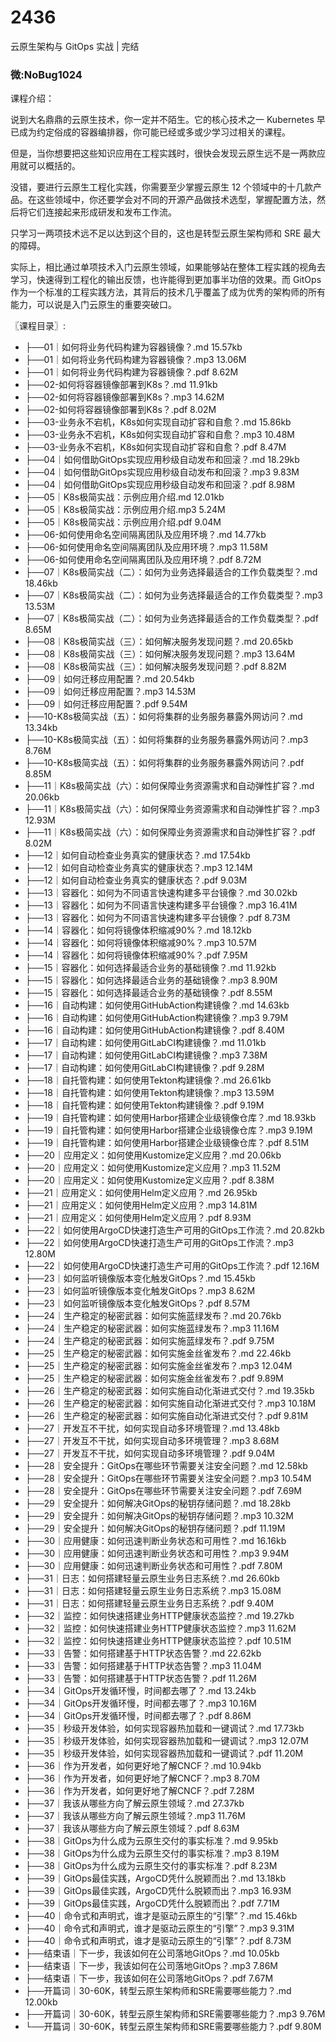# 2436
云原生架构与 GitOps 实战 | 完结
### 微:NoBug1024 


课程介绍：

说到大名鼎鼎的云原生技术，你一定并不陌生。它的核心技术之一 Kubernetes 早已成为约定俗成的容器编排器，你可能已经或多或少学习过相关的课程。

但是，当你想要把这些知识应用在工程实践时，很快会发现云原生远不是一两款应用就可以概括的。

没错，要进行云原生工程化实践，你需要至少掌握云原生 12 个领域中的十几款产品。在这些领域中，你还要学会对不同的开源产品做技术选型，掌握配置方法，然后将它们连接起来形成研发和发布工作流。

只学习一两项技术远不足以达到这个目的，这也是转型云原生架构师和 SRE 最大的障碍。

实际上，相比通过单项技术入门云原生领域，如果能够站在整体工程实践的视角去学习，快速得到工程化的输出反馈，也许能得到更加事半功倍的效果。而 GitOps 作为一个标准的工程实践方法，其背后的技术几乎覆盖了成为优秀的架构师的所有能力，可以说是入门云原生的重要突破口。


〖课程目录〗:

- ├──01｜如何将业务代码构建为容器镜像？.md  15.57kb
- ├──01｜如何将业务代码构建为容器镜像？.mp3  13.06M
- ├──01｜如何将业务代码构建为容器镜像？.pdf  8.62M
- ├──02-如何将容器镜像部署到K8s？.md  11.91kb
- ├──02-如何将容器镜像部署到K8s？.mp3  14.62M
- ├──02-如何将容器镜像部署到K8s？.pdf  8.02M
- ├──03-业务永不宕机，K8s如何实现自动扩容和自愈？.md  15.86kb
- ├──03-业务永不宕机，K8s如何实现自动扩容和自愈？.mp3  10.48M
- ├──03-业务永不宕机，K8s如何实现自动扩容和自愈？.pdf  8.47M
- ├──04｜如何借助GitOps实现应用秒级自动发布和回滚？.md  18.29kb
- ├──04｜如何借助GitOps实现应用秒级自动发布和回滚？.mp3  9.83M
- ├──04｜如何借助GitOps实现应用秒级自动发布和回滚？.pdf  8.98M
- ├──05｜K8s极简实战：示例应用介绍.md  12.01kb
- ├──05｜K8s极简实战：示例应用介绍.mp3  5.24M
- ├──05｜K8s极简实战：示例应用介绍.pdf  9.04M
- ├──06-如何使用命名空间隔离团队及应用环境？.md  14.77kb
- ├──06-如何使用命名空间隔离团队及应用环境？.mp3  11.58M
- ├──06-如何使用命名空间隔离团队及应用环境？.pdf  8.72M
- ├──07｜K8s极简实战（二）：如何为业务选择最适合的工作负载类型？.md  18.46kb
- ├──07｜K8s极简实战（二）：如何为业务选择最适合的工作负载类型？.mp3  13.53M
- ├──07｜K8s极简实战（二）：如何为业务选择最适合的工作负载类型？.pdf  8.65M
- ├──08｜K8s极简实战（三）：如何解决服务发现问题？.md  20.65kb
- ├──08｜K8s极简实战（三）：如何解决服务发现问题？.mp3  13.64M
- ├──08｜K8s极简实战（三）：如何解决服务发现问题？.pdf  8.82M
- ├──09｜如何迁移应用配置？.md  20.54kb
- ├──09｜如何迁移应用配置？.mp3  14.53M
- ├──09｜如何迁移应用配置？.pdf  9.54M
- ├──10-K8s极简实战（五）：如何将集群的业务服务暴露外网访问？.md  13.34kb
- ├──10-K8s极简实战（五）：如何将集群的业务服务暴露外网访问？.mp3  8.76M
- ├──10-K8s极简实战（五）：如何将集群的业务服务暴露外网访问？.pdf  8.85M
- ├──11｜K8s极简实战（六）：如何保障业务资源需求和自动弹性扩容？.md  20.06kb
- ├──11｜K8s极简实战（六）：如何保障业务资源需求和自动弹性扩容？.mp3  12.93M
- ├──11｜K8s极简实战（六）：如何保障业务资源需求和自动弹性扩容？.pdf  8.02M
- ├──12｜如何自动检查业务真实的健康状态？.md  17.54kb
- ├──12｜如何自动检查业务真实的健康状态？.mp3  12.14M
- ├──12｜如何自动检查业务真实的健康状态？.pdf  9.03M
- ├──13｜容器化：如何为不同语言快速构建多平台镜像？.md  30.02kb
- ├──13｜容器化：如何为不同语言快速构建多平台镜像？.mp3  16.41M
- ├──13｜容器化：如何为不同语言快速构建多平台镜像？.pdf  8.73M
- ├──14｜容器化：如何将镜像体积缩减90%？.md  18.12kb
- ├──14｜容器化：如何将镜像体积缩减90%？.mp3  10.57M
- ├──14｜容器化：如何将镜像体积缩减90%？.pdf  7.95M
- ├──15｜容器化：如何选择最适合业务的基础镜像？.md  11.92kb
- ├──15｜容器化：如何选择最适合业务的基础镜像？.mp3  8.90M
- ├──15｜容器化：如何选择最适合业务的基础镜像？.pdf  8.55M
- ├──16｜自动构建：如何使用GitHubAction构建镜像？.md  14.63kb
- ├──16｜自动构建：如何使用GitHubAction构建镜像？.mp3  9.79M
- ├──16｜自动构建：如何使用GitHubAction构建镜像？.pdf  8.40M
- ├──17｜自动构建：如何使用GitLabCI构建镜像？.md  11.01kb
- ├──17｜自动构建：如何使用GitLabCI构建镜像？.mp3  7.38M
- ├──17｜自动构建：如何使用GitLabCI构建镜像？.pdf  9.28M
- ├──18｜自托管构建：如何使用Tekton构建镜像？.md  26.61kb
- ├──18｜自托管构建：如何使用Tekton构建镜像？.mp3  13.59M
- ├──18｜自托管构建：如何使用Tekton构建镜像？.pdf  9.19M
- ├──19｜自托管构建：如何使用Harbor搭建企业级镜像仓库？.md  18.93kb
- ├──19｜自托管构建：如何使用Harbor搭建企业级镜像仓库？.mp3  9.19M
- ├──19｜自托管构建：如何使用Harbor搭建企业级镜像仓库？.pdf  8.51M
- ├──20｜应用定义：如何使用Kustomize定义应用？.md  20.06kb
- ├──20｜应用定义：如何使用Kustomize定义应用？.mp3  11.52M
- ├──20｜应用定义：如何使用Kustomize定义应用？.pdf  8.38M
- ├──21｜应用定义：如何使用Helm定义应用？.md  26.95kb
- ├──21｜应用定义：如何使用Helm定义应用？.mp3  14.81M
- ├──21｜应用定义：如何使用Helm定义应用？.pdf  8.93M
- ├──22｜如何使用ArgoCD快速打造生产可用的GitOps工作流？.md  20.82kb
- ├──22｜如何使用ArgoCD快速打造生产可用的GitOps工作流？.mp3  12.80M
- ├──22｜如何使用ArgoCD快速打造生产可用的GitOps工作流？.pdf  12.16M
- ├──23｜如何监听镜像版本变化触发GitOps？.md  15.45kb
- ├──23｜如何监听镜像版本变化触发GitOps？.mp3  8.62M
- ├──23｜如何监听镜像版本变化触发GitOps？.pdf  8.57M
- ├──24｜生产稳定的秘密武器：如何实施蓝绿发布？.md  20.76kb
- ├──24｜生产稳定的秘密武器：如何实施蓝绿发布？.mp3  11.16M
- ├──24｜生产稳定的秘密武器：如何实施蓝绿发布？.pdf  9.75M
- ├──25｜生产稳定的秘密武器：如何实施金丝雀发布？.md  22.46kb
- ├──25｜生产稳定的秘密武器：如何实施金丝雀发布？.mp3  12.04M
- ├──25｜生产稳定的秘密武器：如何实施金丝雀发布？.pdf  9.89M
- ├──26｜生产稳定的秘密武器：如何实施自动化渐进式交付？.md  19.35kb
- ├──26｜生产稳定的秘密武器：如何实施自动化渐进式交付？.mp3  10.18M
- ├──26｜生产稳定的秘密武器：如何实施自动化渐进式交付？.pdf  9.81M
- ├──27｜开发互不干扰，如何实现自动多环境管理？.md  13.48kb
- ├──27｜开发互不干扰，如何实现自动多环境管理？.mp3  8.68M
- ├──27｜开发互不干扰，如何实现自动多环境管理？.pdf  9.04M
- ├──28｜安全提升：GitOps在哪些环节需要关注安全问题？.md  12.58kb
- ├──28｜安全提升：GitOps在哪些环节需要关注安全问题？.mp3  10.54M
- ├──28｜安全提升：GitOps在哪些环节需要关注安全问题？.pdf  7.69M
- ├──29｜安全提升：如何解决GitOps的秘钥存储问题？.md  18.28kb
- ├──29｜安全提升：如何解决GitOps的秘钥存储问题？.mp3  10.32M
- ├──29｜安全提升：如何解决GitOps的秘钥存储问题？.pdf  11.19M
- ├──30｜应用健康：如何迅速判断业务状态和可用性？.md  16.16kb
- ├──30｜应用健康：如何迅速判断业务状态和可用性？.mp3  9.94M
- ├──30｜应用健康：如何迅速判断业务状态和可用性？.pdf  7.80M
- ├──31｜日志：如何搭建轻量云原生业务日志系统？.md  26.60kb
- ├──31｜日志：如何搭建轻量云原生业务日志系统？.mp3  15.08M
- ├──31｜日志：如何搭建轻量云原生业务日志系统？.pdf  9.40M
- ├──32｜监控：如何快速搭建业务HTTP健康状态监控？.md  19.27kb
- ├──32｜监控：如何快速搭建业务HTTP健康状态监控？.mp3  11.62M
- ├──32｜监控：如何快速搭建业务HTTP健康状态监控？.pdf  10.51M
- ├──33｜告警：如何搭建基于HTTP状态告警？.md  22.62kb
- ├──33｜告警：如何搭建基于HTTP状态告警？.mp3  11.04M
- ├──33｜告警：如何搭建基于HTTP状态告警？.pdf  11.26M
- ├──34｜GitOps开发循环慢，时间都去哪了？.md  13.24kb
- ├──34｜GitOps开发循环慢，时间都去哪了？.mp3  10.16M
- ├──34｜GitOps开发循环慢，时间都去哪了？.pdf  8.86M
- ├──35｜秒级开发体验，如何实现容器热加载和一键调试？.md  17.73kb
- ├──35｜秒级开发体验，如何实现容器热加载和一键调试？.mp3  12.07M
- ├──35｜秒级开发体验，如何实现容器热加载和一键调试？.pdf  11.20M
- ├──36｜作为开发者，如何更好地了解CNCF？.md  10.94kb
- ├──36｜作为开发者，如何更好地了解CNCF？.mp3  8.70M
- ├──36｜作为开发者，如何更好地了解CNCF？.pdf  7.28M
- ├──37｜我该从哪些方向了解云原生领域？.md  27.37kb
- ├──37｜我该从哪些方向了解云原生领域？.mp3  11.76M
- ├──37｜我该从哪些方向了解云原生领域？.pdf  8.63M
- ├──38｜GitOps为什么成为云原生交付的事实标准？.md  9.95kb
- ├──38｜GitOps为什么成为云原生交付的事实标准？.mp3  8.19M
- ├──38｜GitOps为什么成为云原生交付的事实标准？.pdf  8.23M
- ├──39｜GitOps最佳实践，ArgoCD凭什么脱颖而出？.md  13.18kb
- ├──39｜GitOps最佳实践，ArgoCD凭什么脱颖而出？.mp3  16.93M
- ├──39｜GitOps最佳实践，ArgoCD凭什么脱颖而出？.pdf  7.71M
- ├──40｜命令式和声明式，谁才是驱动云原生的“引擎”？.md  15.46kb
- ├──40｜命令式和声明式，谁才是驱动云原生的“引擎”？.mp3  9.31M
- ├──40｜命令式和声明式，谁才是驱动云原生的“引擎”？.pdf  8.73M
- ├──结束语｜下一步，我该如何在公司落地GitOps？.md  10.05kb
- ├──结束语｜下一步，我该如何在公司落地GitOps？.mp3  7.86M
- ├──结束语｜下一步，我该如何在公司落地GitOps？.pdf  7.67M
- ├──开篇词｜30-60K，转型云原生架构师和SRE需要哪些能力？.md  12.00kb
- ├──开篇词｜30-60K，转型云原生架构师和SRE需要哪些能力？.mp3  9.76M
- └──开篇词｜30-60K，转型云原生架构师和SRE需要哪些能力？.pdf  9.80M
